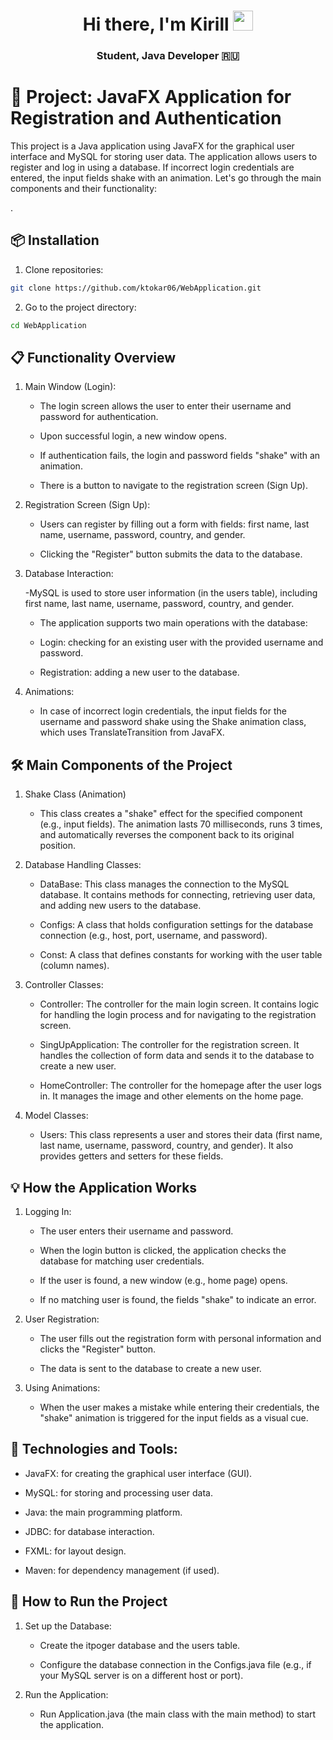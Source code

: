 <h1 align="center">Hi there, I'm<a ></a> Kirill</a> 
<img src="https://github.com/blackcater/blackcater/raw/main/images/Hi.gif" height="32"/></h1>
<h3 align="center"> Student, Java Developer 🇷🇺 </h3>


# 📜 Project: JavaFX Application for Registration and Authentication

This project is a Java application using JavaFX for the graphical user interface and MySQL for storing user data. The application allows users to register and log in using a database. If incorrect login credentials are entered, the input fields shake with an animation. Let's go through the main components and their functionality:

.

## 📦 Installation

1. Clone repositories:
   
 ```bash
 git clone https://github.com/ktokar06/WebApplication.git
 ```

2. Go to the project directory:
   
```bash
cd WebApplication
```

## 📋 Functionality Overview
1. Main Window (Login):

    - The login screen allows the user to enter their username and password for authentication.
    
    - Upon successful login, a new window opens.
    
    - If authentication fails, the login and password fields "shake" with an animation.
    
    - There is a button to navigate to the registration screen (Sign Up).

2. Registration Screen (Sign Up):
  
    - Users can register by filling out a form with fields: first name, last name, username, password, country, and gender.
    
    - Clicking the "Register" button submits the data to the database.

3. Database Interaction:
  
    -MySQL is used to store user information (in the users table), including first name, last name, username, password, country, and gender.
    
    - The application supports two main operations with the database:
    
    - Login: checking for an existing user with the provided username and password.
    
    - Registration: adding a new user to the database.

4. Animations:

    - In case of incorrect login credentials, the input fields for the username and password shake using the Shake animation class, which uses TranslateTransition from JavaFX.

## 🛠️ Main Components of the Project
1. Shake Class (Animation)

    - This class creates a "shake" effect for the specified component (e.g., input fields). The animation lasts 70 milliseconds, runs 3 times, and automatically reverses the component back to its original position.

2. Database Handling Classes:

    - DataBase: This class manages the connection to the MySQL database. It contains methods for connecting, retrieving user data, and adding new users to the database.
    
    - Configs: A class that holds configuration settings for the database connection (e.g., host, port, username, and password).
    
    - Const: A class that defines constants for working with the user table (column names).

3. Controller Classes:

    - Controller: The controller for the main login screen. It contains logic for handling the login process and for navigating to the registration screen.
    
    - SingUpApplication: The controller for the registration screen. It handles the collection of form data and sends it to the database to create a new user.
    
    - HomeController: The controller for the homepage after the user logs in. It manages the image and other elements on the home page.

4. Model Classes:

    - Users: This class represents a user and stores their data (first name, last name, username, password, country, and gender). It also provides getters and setters for these fields.
  
## 💡 How the Application Works
1. Logging In:

    - The user enters their username and password.
    
    - When the login button is clicked, the application checks the database for matching user credentials.
    
    - If the user is found, a new window (e.g., home page) opens.
    
    - If no matching user is found, the fields "shake" to indicate an error.

2. User Registration:

    - The user fills out the registration form with personal information and clicks the "Register" button.
    
    - The data is sent to the database to create a new user.

3. Using Animations:

    - When the user makes a mistake while entering their credentials, the "shake" animation is triggered for the input fields as a visual cue.

## 🔧 Technologies and Tools:

- JavaFX: for creating the graphical user interface (GUI).

- MySQL: for storing and processing user data.

- Java: the main programming platform.

- JDBC: for database interaction.

- FXML: for layout design.

- Maven: for dependency management (if used).

## 🚀 How to Run the Project
1. Set up the Database:

    - Create the itpoger database and the users table.
    
    - Configure the database connection in the Configs.java file (e.g., if your MySQL server is on a different host or port).

2. Run the Application:

    - Run Application.java (the main class with the main method) to start the application.
